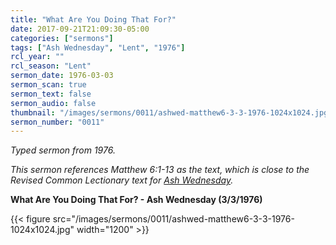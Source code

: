 ```yaml
---
title: "What Are You Doing That For?"
date: 2017-09-21T21:09:30-05:00
categories: ["sermons"]
tags: ["Ash Wednesday", "Lent", "1976"]
rcl_year: ""
rcl_season: "Lent"
sermon_date: 1976-03-03
sermon_scan: true
sermon_text: false
sermon_audio: false
thumbnail: "/images/sermons/0011/ashwed-matthew6-3-3-1976-1024x1024.jpg"
sermon_number: "0011"
---
```

_Typed sermon from 1976._

<!--more-->

_This sermon references Matthew 6:1-13 as the text, which is close to the Revised Common Lectionary text for [Ash Wednesday](http://lectionary.library.vanderbilt.edu/texts.php?id=117)._

**What Are You Doing That For? - Ash Wednesday (3/3/1976)**

{{< figure src="/images/sermons/0011/ashwed-matthew6-3-3-1976-1024x1024.jpg" width="1200" >}}
